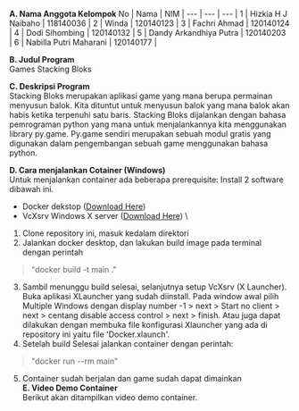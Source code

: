**A. Nama Anggota Kelompok**
No | Nama | NIM |
--- | --- | --- |
1 | Hizkia H J Naibaho | 118140036 |
2 | Winda | 120140123 |
3 | Fachri Ahmad | 120140124 |
4 | Dodi Sihombing | 120140132 |
5 | Dandy Arkandhiya Putra | 120140203 |
6 | Nabilla Putri Maharani | 120140177 |

**B. Judul Program**\
Games Stacking Bloks

**C. Deskripsi Program**\
Stacking Bloks merupakan aplikasi game yang mana berupa permainan menyusun balok. Kita dituntut untuk menyusun balok yang mana balok akan habis  ketika terpenuhi satu baris. Stacking Bloks dijalankan dengan bahasa pemrograman python yang mana untuk menjalankannya kita menggunakan library py.game. Py.game sendiri merupakan sebuah modul gratis yang digunakan  dalam pengembangan sebuah game menggunakan bahasa python.

**D. Cara menjalankan Cotainer (Windows)**\
Untuk menjalankan container ada beberapa prerequisite: Install 2 software dibawah ini.
* Docker dekstop ([Download Here](https://docs.docker.com/desktop/windows/install/))
* VcXsrv Windows X server ([Download Here](https://sourceforge.net/projects/vcxsrv/))
\
1. Clone repository ini, masuk kedalam direktori 
2. Jalankan docker desktop, dan lakukan build image pada terminal dengan perintah
>"docker build -t main ."
3. Sambil menunggu build selesai, selanjutnya setup VcXsrv (X Launcher). Buka aplikasi XLauncher yang sudah diinstall. Pada window awal pilih Multiple Windows dengan display number -1 > next > Start no client > next > centang disable access control > next > finish. Atau juga dapat dilakukan dengan membuka file konfigurasi Xlauncher yang ada di repository ini yaitu file 'Docker.xlaunch'.
4. Setelah build Selesai jalankan container dengan perintah:
>"docker run --rm main"
5. Container sudah berjalan dan game sudah dapat dimainkan
\
**E. Video Demo Container**\
Berikut akan ditampilkan video demo container.


